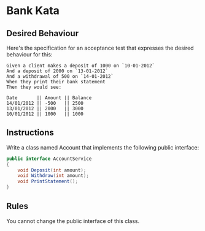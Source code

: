 ﻿# Bank Kata

## Desired Behaviour
Here's the specification for an acceptance test that 
expresses the desired behaviour for this:


```gherkin
Given a client makes a deposit of 1000 on `10-01-2012`
And a deposit of 2000 on `13-01-2012`
And a withdrawal of 500 on `14-01-2012`
When they print their bank statement
Then they would see:

Date       || Amount || Balance
14/01/2012 || -500   || 2500
13/01/2012 || 2000   || 3000
10/01/2012 || 1000   || 1000
```

## Instructions
Write a class named Account that implements the following public interface:

```csharp
public interface AccountService
{
    void Deposit(int amount);
    void Withdraw(int amount);
    void PrintStatement();
}
```

## Rules
You cannot change the public interface of this class.